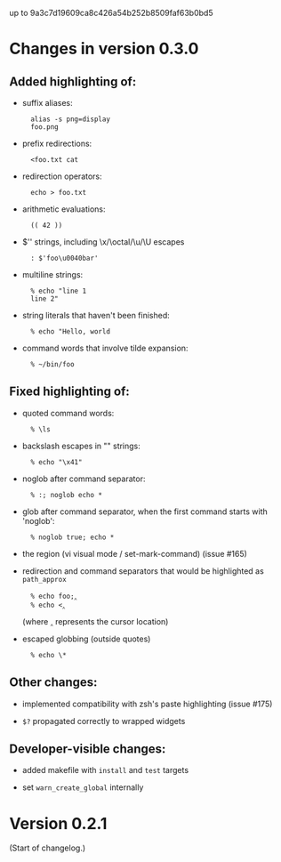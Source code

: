up to 9a3c7d19609ca8c426a54b252b8509faf63b0bd5


# Changes in version 0.3.0


## Added highlighting of:

- suffix aliases:

        alias -s png=display
        foo.png

- prefix redirections:

        <foo.txt cat

- redirection operators:

        echo > foo.txt

- arithmetic evaluations:

        (( 42 ))

- $'' strings, including \x/\octal/\u/\U escapes

        : $'foo\u0040bar'

- multiline strings:

        % echo "line 1
        line 2"

- string literals that haven't been finished:

        % echo "Hello, world

- command words that involve tilde expansion:

        % ~/bin/foo


## Fixed highlighting of:

- quoted command words:

        % \ls

- backslash escapes in "" strings:

        % echo "\x41"

- noglob after command separator:

        % :; noglob echo *

- glob after command separator, when the first command starts with 'noglob':

        % noglob true; echo *

- the region (vi visual mode / set-mark-command) (issue #165)

- redirection and command separators that would be highlighted as `path_approx`

        % echo foo;‸
        % echo <‸

    (where `‸` represents the cursor location)

- escaped globbing (outside quotes)

        % echo \*


## Other changes:

- implemented compatibility with zsh's paste highlighting (issue #175)

- `$?` propagated correctly to wrapped widgets


## Developer-visible changes:

- added makefile with `install` and `test` targets

- set `warn_create_global` internally




# Version 0.2.1

(Start of changelog.)

